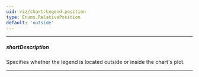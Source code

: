 ```yaml
---
uid: viz/chart:Legend.position
type: Enums.RelativePosition
default: 'outside'
---
```

---
##### shortDescription
Specifies whether the legend is located outside or inside the chart's plot.

---
<!--
In addition to this property, use the legend's [horizontalAlignment](/api-reference/10%20UI%20Components/BaseLegend/horizontalAlignment.md '/Documentation/ApiReference/UI_Components/dxChart/Configuration/legend/#horizontalAlignment'), [verticalAlignment](/api-reference/10%20UI%20Components/BaseLegend/verticalAlignment.md '/Documentation/ApiReference/UI_Components/dxChart/Configuration/legend/#verticalAlignment') and [orientation](/api-reference/10%20UI%20Components/BaseLegend/orientation.md '/Documentation/ApiReference/UI_Components/dxChart/Configuration/legend/#orientation') properties to specify the legend layout.


-->